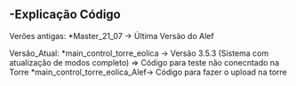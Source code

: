 -Explicação Código
---------------


Verões antigas:
*Master_21_07 -> Última Versão do Alef


Versão_Atual:
*main_control_torre_eolica -> Versão 3.5.3 (Sistema com atualização de modos completo) => Código para teste não conecntado na Torre
*main_control_torre_eolica_Alef-> Código para fazer o upload na torre
